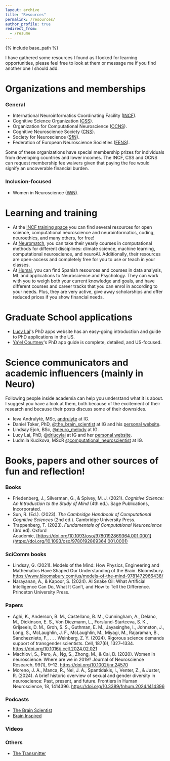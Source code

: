 ```yaml
---
layout: archive
title: "Resources"
permalink: /resources/
author_profile: true
redirect_from:
  - /resume
---
```


{% include base_path %}

I have gathered some resources I found as I looked for learning opportunities, please feel free to look at them or message me if you find another one I should add.

Organizations and memberships
===
### General
  * International Neuroinformatics Coordinating Facility ([INCF](https://www.incf.org/)).
  * Cognitive Science Organization ([CSS](https://cognitivesciencesociety.org/)).
  * Organization for Computational Neuroscience ([OCNS](https://www.cnsorg.org/)).
  * Cognitive Neuroscience Society ([CNS](https://www.cogneurosociety.org/)).
  * Society for Neuroscience ([SfN](https://www.sfn.org/)).
  * Federation of European Neuroscience Societies ([FENS](https://www.fens.org/)).

Some of these organizations have special membership prizes for individuals from developing countries and lower incomes. The INCF, CSS and OCNS can request membership fee waivers given that paying the fee would signify an uncoverable financial burden.

### Inclusion-focused
  * Women in Neuroscience ([WiN](https://neurowomen.org/)).


Learning and training
===
* At the [INCF training space](https://training.incf.org/) you can find several resources for open science, computational neuroscience and neuroinformatics, coding, neuroethics, and many others, for free!
* At [Neuromatch](https://neuromatch.io/), you can take their yearly courses in computational methods for different disciplines: climate science, machine learning, computational neuroscience, and neuroAI. Additionally, their resources are open-access and completely free for you to use or teach in your classes.
* At [Humai](https://humai.com.ar/), you can find Spanish resources and courses in data analysis, ML and applications to Neuroscience and Psychology. They can work with you to weigh both your current knowledge and goals, and have different courses and career tracks that you can enrol in according to your needs. Plus, they are very active, give away scholarships and offer reduced prices if you show financial needs.

Graduate School applications
===
* [Lucy Lai](https://lucylai.com/)'s PhD apps website has an easy-going introduction and guide to PhD applications in the US.
* [Ya'el Courtney](https://www.yaelcourtney.com/phdapplicationguide)'s PhD app guide is complete, detailed, and US-focused.

Science communicators and academic influencers (mainly in Neuro)
===
Following people inside academia can help you understand what it is about. I suggest you have a look at them, both because of the excitement of their research and because their posts discuss some of their downsides.
* Ieva Andrulytė, MSc, [andrulyte](https://www.instagram.com/andrulyte/) at IG.
* Daniel Toker, PhD, [@the_brain_scientist](https://www.instagram.com/the_brain_scientist/) at IG and his [personal website](https://thebrainscientist.com/).
* Lindsay Ejoh, BSc, [@neuro_melody](https://www.instagram.com/neuro_melody/) at IG.
* Lucy Lai, PhD, [@drlucylai](https://www.instagram.com/drlucylai/) at IG and her [personal website](https://lucylai.com/).
* Ludmila Kucikova, MScR [@computational_neuroscientist](https://www.instagram.com/computational_neuroscientist/) at IG.

Books, papers and other sources of fun and reflection!
===
### Books
* Friedenberg, J., Silverman, G., & Spivey, M. J. (2021). _Cognitive Science: An Introduction to the Study of Mind_ (4th ed.). Sage Publications, Incorporated.
* Sun, R. (Ed.). (2023). _The Cambridge Handbook of Computational Cognitive Sciences_ (2nd ed.). Cambridge University Press.
* Trappenberg, T. (2023). _Fundamentals of Computational Neuroscience_ (3rd ed). Oxford Academic, [https://doi.org/10.1093/oso/9780192869364.001.0001](https://doi.org/10.1093/oso/9780192869364.001.0001)

### SciComm books
* Lindsay, G. (2021). Models of the Mind: How Physics, Engineering and Mathematics Have Shaped Our Understanding of the Brain. Bloomsbury. https://www.bloomsbury.com/us/models-of-the-mind-9781472966438/
* Narayanan, A., & Kapoor, S. (2024). AI Snake Oil: What Artificial Intelligence Can Do, What It Can’t, and How to Tell the Difference. Princeton University Press.

### Papers
* Aghi, K., Anderson, B. M., Castellano, B. M., Cunningham, A., Delano, M., Dickinson, E. S., Von Diezmann, L., Forslund-Startceva, S. K., Grijseels, D. M., Groh, S. S., Guthman, E. M., Jayasinghe, I., Johnston, J., Long, S., McLaughlin, J. F., McLaughlin, M., Miyagi, M., Rajaraman, B., Sancheznieto, F., . . . Weinberg, Z. Y. (2024). Rigorous science demands support of transgender scientists. Cell, 187(6), 1327–1334. https://doi.org/10.1016/j.cell.2024.02.021
* Machlovi, S., Pero, A., Ng, S., Zhong, M., & Cai, D. (2020). Women in neuroscience: Where are we in 2019? Journal of Neuroscience Research, 99(1), 9–12. https://doi.org/10.1002/jnr.24570
* Moreno, J. A., Manca, R., Nel, J. A., Spantidakis, I., Venter, Z., & Juster, R. (2024). A brief historic overview of sexual and gender diversity in neuroscience: Past, present, and future. Frontiers in Human Neuroscience, 18, 1414396. https://doi.org/10.3389/fnhum.2024.1414396

### Podcasts
* [The Brain Scientist](https://podcasts.apple.com/us/podcast/the-brain-scientist/id1747569482)
* [Brain Inspired](https://braininspired.co/)

### Videos

### Others
* [The Transmitter](https://www.thetransmitter.org/)
